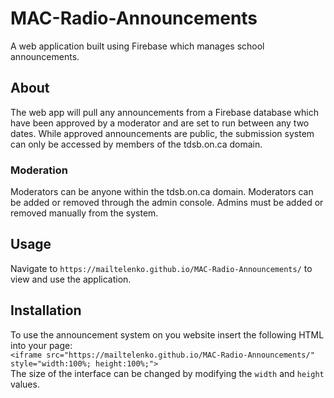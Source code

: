 # MAC-Radio-Announcements
A web application built using Firebase which manages school announcements. 

## About
The web app will pull any announcements from a Firebase database which have been approved by a moderator and are set to run between any two dates. While approved announcements are public, the submission system can only be accessed by members of the tdsb.on.ca domain. 

### Moderation
Moderators can be anyone within the tdsb.on.ca domain. Moderators can be added or removed through the admin console. Admins must be added or removed manually from the system.

## Usage
Navigate to ```https://mailtelenko.github.io/MAC-Radio-Announcements/``` to view and use the application.

## Installation
To use the announcement system on you website insert the following HTML into your page:\
```<iframe src="https://mailtelenko.github.io/MAC-Radio-Announcements/" style="width:100%; height:100%;">```\
The size of the interface can be changed by modifying the ```width``` and ```height``` values.
